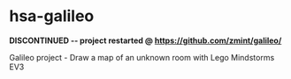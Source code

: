 hsa-galileo
===========

<b>DISCONTINUED -- project restarted @ https://github.com/zmint/galileo/</b>

Galileo project - Draw a map of an unknown room with Lego Mindstorms EV3
